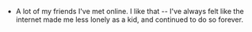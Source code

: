 - A lot of my friends I've met online. I like that -- I've always felt like the internet made me less lonely as a kid, and continued to do so forever.